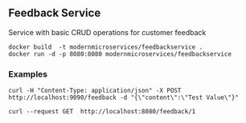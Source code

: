 ## Feedback Service
Service with basic CRUD operations for customer feedback

```
docker build  -t modernmicroservices/feedbackservice .
docker run -d -p 8080:8080 modernmicroservices/feedbackservice
```


### Examples
```
curl -H "Content-Type: application/json" -X POST http://localhost:9090/feedback -d "{\"content\":\"Test Value\"}"

curl --request GET  http://localhost:8080/feedback/1
```